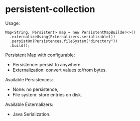 persistent-collection
=====================

Usage:

    Map<String, Persistent> map = new PersistentMapBuilder<>()
      .externalizeUsing(Externalizers.serializable())
      .persistOn(Persistences.fileSystem("directory"))
      .build();

Persistent Map with configurable:
- Persistence: persist to anywhere.
- Externalization: convert values to/from bytes.

Available Persistences:
- None: no persistence, 
- File system: store entries on disk.

Available Externalizers:
- Java Serialization.
